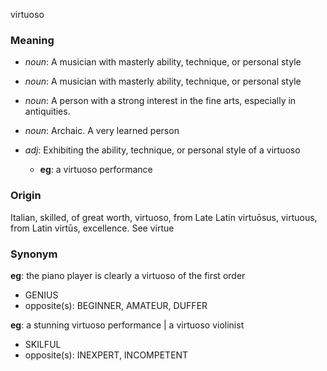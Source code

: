 virtuoso
### Meaning
+ _noun_: A musician with masterly ability, technique, or personal style
+ _noun_: A musician with masterly ability, technique, or personal style
+ _noun_: A person with a strong interest in the fine arts, especially in antiquities.
+ _noun_: Archaic. A very learned person

+ _adj_: Exhibiting the ability, technique, or personal style of a virtuoso
    + __eg__: a virtuoso performance

### Origin

Italian, skilled, of great worth, virtuoso, from Late Latin virtuōsus, virtuous, from Latin virtūs, excellence. See virtue

### Synonym

__eg__: the piano player is clearly a virtuoso of the first order

+ GENIUS
+ opposite(s): BEGINNER, AMATEUR, DUFFER

__eg__: a stunning virtuoso performance | a virtuoso violinist

+ SKILFUL
+ opposite(s): INEXPERT, INCOMPETENT


